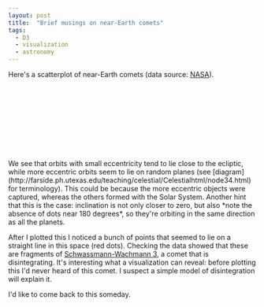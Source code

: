 ```yaml
---
layout: post
title:  "Brief musings on near-Earth comets"
tags:
  - D3
  - visualization
  - astronomy
---
```


Here's a scatterplot of near-Earth comets (data source: [NASA](https://data.nasa.gov/Space-Science/Near-Earth-Comets-Orbital-Elements/b67r-rgxc)).
<script src="https://d3js.org/d3.v4.min.js"></script>
<script src="https://cdnjs.cloudflare.com/ajax/libs/d3-legend/2.25.6/d3-legend.min.js"></script>
<link rel="stylesheet" href="/assets/css/comets.css">
<div id="visualization">
  <svg></svg>
</div>
<script src="/assets/scripts/comets.js"></script>
We see that orbits with small eccentricity tend to lie close to the ecliptic, while more eccentric orbits seem to lie on random planes (see [diagram](http://farside.ph.utexas.edu/teaching/celestial/Celestialhtml/node34.html) for terminology). This could be because the more eccentric objects were captured, whereas the others formed with the Solar System. Another hint that this is the case: inclination is not only closer to zero, but also *note the absence of dots near 180 degrees*, so they're orbiting in the same direction as all the planets.

After I plotted this I noticed a bunch of points that seemed to lie on a straight line in this space (red dots). Checking the data showed that these are fragments of [Schwassmann-Wachmann 3](https://en.wikipedia.org/wiki/73P/Schwassmann%E2%80%93Wachmann), a comet that is disintegrating. It's interesting what a visualization can reveal: before plotting this I'd never heard of this comet. I suspect a simple model of disintegration will explain it. 

I'd like to come back to this someday.


